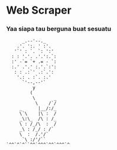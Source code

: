 <h1>Web Scraper</h1>

<h3>Yaa siapa tau berguna buat sesuatu</h3>

```
      _.--'--._
    .'. ':. ' :'.
   '`' : `. `: ':'
  : : '.'. .'.':.`:
  :' -`= `+ .= - `:
  :.' .'.' :.'.`:':
   : : .:`' .:`.':
    '.: . :`. :.'
      `'--,--'`  
          y
         ( 
          \       _
           \    /`/
     _      |__/:/_  
     \`\    |\ :  /
     _\:\_  /\ : /_
     \ : /_/\  :  /
     _\ : /_/ : /`
     \  :  /.'/`
      `\ :/'/``
`^^`^`^``^^`^^^`^^`^^^`^
```
